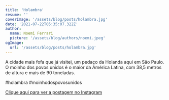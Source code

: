 ```yaml
---
title: 'Holambra'
resume: ''
coverImage: '/assets/blog/posts/holambra.jpg'
date: '2021-07-22T05:35:07.322Z'
author:
  name: Noemi Ferrari
  picture: '/assets/blog/authors/noemi.jpeg'
ogImage:
  url: '/assets/blog/posts/holambra.jpg'
---
```


A cidade mais fofa que já visitei, um pedaço da Holanda aqui em São Paulo.
O moinho dos povos unidos é o maior da América Latina, com 38,5 metros de altura e mais de 90 toneladas.

#holambra #moinhodospovosunidos

[Clique aqui para ver a postagem no Instagram](https://www.instagram.com/p/CRovHTyrKFv/)